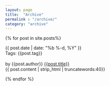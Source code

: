 ```yaml
---
layout: page
title:  "Archive"
permalink : "/archive/"
category: "archive"
---
```


{% for post in site.posts%}

  <div class="post postContent">
    <div class="postDate"><time datetime="{{ post.date | date_to_xmlschema }}" itemprop="datePublished">{{ post.date | date: "%b %-d, %Y" }}</time>
    </div>
    <div class="postTag">
      Tags: {{post.tag}}
    </div>
    <br>
    <div class="postTitle">
      <md-tooltip md-direction="top">by {{post.author}}</md-tooltip>
      <a class='postLink' href="{{site.url}}{{site.baseurl}}{{post.url}}">{{post.title}}</a>
    </div>
    <div class="postExt">
   {{ post.content | strip_html | truncatewords:40}}
    </div>
  </div>

  {% endfor %}


<div>


</div>
